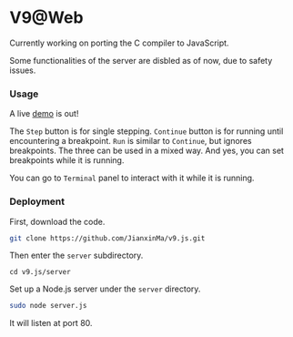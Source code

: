 # V9@Web

Currently working on porting the C compiler to JavaScript.

Some functionalities of the server are disbled as of now, due to safety issues.

### Usage

A live [demo](http://166.111.68.197:11293/) is out!

The `Step` button is for single stepping. `Continue` button is for running until encountering a breakpoint. `Run` is similar to `Continue`, but ignores breakpoints. The three can be used in a mixed way. And yes, you can set breakpoints while it is running.

You can go to `Terminal` panel to interact with it while it is running.

### Deployment

First, download the code.
```bash
git clone https://github.com/JianxinMa/v9.js.git
```

Then enter the `server` subdirectory.
```
cd v9.js/server
```

Set up a Node.js server under the `server` directory.
```bash
sudo node server.js
```

It will listen at port 80.
